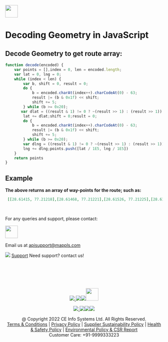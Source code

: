 [<img src="https://about.mappls.com/api/img/mapmyindia-api.png" height="40"/> </p>](https://about.mappls.com/api/)

# Decoding Geometry in JavaScript

## Decode Geometry to get route array:
```js
function decode(encoded) {
    var points = [],index = 0, len = encoded.length;
    var lat = 0, lng = 0;
    while (index < len) {
        var b, shift = 0, result = 0;
        do {
            b = encoded.charAt(index++).charCodeAt(0) - 63;
            result |= (b & 0x1f) << shift;
            shift += 5;
        } while (b >= 0x20);
       var dlat = ((result & 1) != 0 ? ~(result >> 1) : (result >> 1));
        lat += dlat;shift = 0;result = 0;
        do {
            b = encoded.charAt(index++).charCodeAt(0) - 63;
            result |= (b & 0x1f) << shift;
            shift += 5;
        } while (b >= 0x20);
        var dlng = ((result & 1) != 0 ? ~(result >> 1) : (result >> 1));
        lng += dlng;points.push([lat / 1E5, lng / 1E5])
    }
    return points
}

```

## Example

**The above returns an array of way-points for the route; such as:**
```json
 [[28.61415, 77.21218],[28.61468, 77.21221],[28.61526, 77.21225],[28.61548, 77.21226],[28.61592, 77.21229],[28.61631, 77.21232],[28.61662, 77.21234],[28.61664, 77.21223]]
```

<br>

For any queries and support, please contact: 

[<img src="https://about.mappls.com/images/mappls-logo.svg" height="40"/> </p>](https://about.mappls.com/api/)
Email us at [apisupport@mappls.com](mailto:apisupport@mappls.com)


![](https://www.mapmyindia.com/api/img/icons/support.png)
[Support](https://about.mappls.com/contact/)
Need support? contact us!

<br></br>
<br></br>

[<p align="center"> <img src="https://www.mapmyindia.com/api/img/icons/stack-overflow.png"/> ](https://stackoverflow.com/questions/tagged/mappls-api)[![](https://www.mapmyindia.com/api/img/icons/blog.png)](https://about.mappls.com/blog/)[![](https://www.mapmyindia.com/api/img/icons/gethub.png)](https://github.com/Mappls-api)[<img src="https://mmi-api-team.s3.ap-south-1.amazonaws.com/API-Team/npm-logo.one-third%5B1%5D.png" height="40"/> </p>](https://www.npmjs.com/org/mapmyindia) 



[<p align="center"> <img src="https://www.mapmyindia.com/june-newsletter/icon4.png"/> ](https://www.facebook.com/Mapplsofficial)[![](https://www.mapmyindia.com/june-newsletter/icon2.png)](https://twitter.com/mappls)[![](https://www.mapmyindia.com/newsletter/2017/aug/llinkedin.png)](https://www.linkedin.com/company/mappls/)[![](https://www.mapmyindia.com/june-newsletter/icon3.png)](https://www.youtube.com/channel/UCAWvWsh-dZLLeUU7_J9HiOA)




<div align="center">@ Copyright 2022 CE Info Systems Ltd. All Rights Reserved.</div>

<div align="center"> <a href="https://about.mappls.com/api/terms-&-conditions">Terms & Conditions</a> | <a href="https://about.mappls.com/about/privacy-policy">Privacy Policy</a> | <a href="https://about.mappls.com/pdf/mapmyIndia-sustainability-policy-healt-labour-rules-supplir-sustainability.pdf">Supplier Sustainability Policy</a> | <a href="https://about.mappls.com/pdf/Health-Safety-Management.pdf">Health & Safety Policy</a> | <a href="https://about.mappls.com/pdf/Environment-Sustainability-Policy-CSR-Report.pdf">Environmental Policy & CSR Report</a>

<div align="center">Customer Care: +91-9999333223</div>